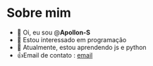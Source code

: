 # Sobre mim

- 👋 Oi, eu sou @**Apollon-S**
- 👀 Estou interessado em programação
- 🌱 Atualmente, estou aprendendo js e python
- 👍Email de contato : [email](matheusvaristelom@gmail.com)

<!---
Apollon-S/Apollon-S is a ✨ special ✨ repository because its `README.md` (this file) appears on your GitHub profile.
You can click the Preview link to take a look at your changes.
--->
